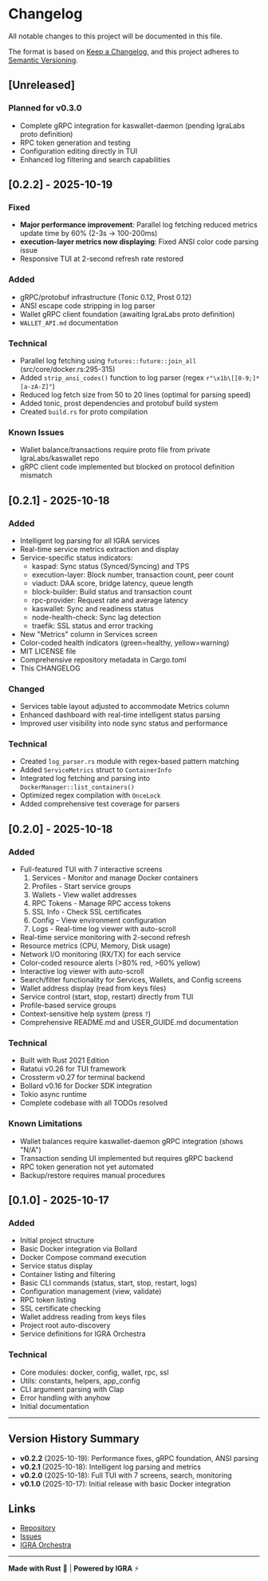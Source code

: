 # Changelog

All notable changes to this project will be documented in this file.

The format is based on [Keep a Changelog](https://keepachangelog.com/en/1.0.0/),
and this project adheres to [Semantic Versioning](https://semver.org/spec/v2.0.0.html).

## [Unreleased]

### Planned for v0.3.0
- Complete gRPC integration for kaswallet-daemon (pending IgraLabs proto definition)
- RPC token generation and testing
- Configuration editing directly in TUI
- Enhanced log filtering and search capabilities

## [0.2.2] - 2025-10-19

### Fixed
- **Major performance improvement**: Parallel log fetching reduced metrics update time by 60% (2-3s → 100-200ms)
- **execution-layer metrics now displaying**: Fixed ANSI color code parsing issue
- Responsive TUI at 2-second refresh rate restored

### Added
- gRPC/protobuf infrastructure (Tonic 0.12, Prost 0.12)
- ANSI escape code stripping in log parser
- Wallet gRPC client foundation (awaiting IgraLabs proto definition)
- `WALLET_API.md` documentation

### Technical
- Parallel log fetching using `futures::future::join_all` (src/core/docker.rs:295-315)
- Added `strip_ansi_codes()` function to log parser (regex `r"\x1b\[[0-9;]*[a-zA-Z]"`)
- Reduced log fetch size from 50 to 20 lines (optimal for parsing speed)
- Added tonic, prost dependencies and protobuf build system
- Created `build.rs` for proto compilation

### Known Issues
- Wallet balance/transactions require proto file from private IgraLabs/kaswallet repo
- gRPC client code implemented but blocked on protocol definition mismatch

## [0.2.1] - 2025-10-18

### Added
- Intelligent log parsing for all IGRA services
- Real-time service metrics extraction and display
- Service-specific status indicators:
  - kaspad: Sync status (Synced/Syncing) and TPS
  - execution-layer: Block number, transaction count, peer count
  - viaduct: DAA score, bridge latency, queue length
  - block-builder: Build status and transaction count
  - rpc-provider: Request rate and average latency
  - kaswallet: Sync and readiness status
  - node-health-check: Sync lag detection
  - traefik: SSL status and error tracking
- New "Metrics" column in Services screen
- Color-coded health indicators (green=healthy, yellow=warning)
- MIT LICENSE file
- Comprehensive repository metadata in Cargo.toml
- This CHANGELOG

### Changed
- Services table layout adjusted to accommodate Metrics column
- Enhanced dashboard with real-time intelligent status parsing
- Improved user visibility into node sync status and performance

### Technical
- Created `log_parser.rs` module with regex-based pattern matching
- Added `ServiceMetrics` struct to `ContainerInfo`
- Integrated log fetching and parsing into `DockerManager::list_containers()`
- Optimized regex compilation with `OnceLock`
- Added comprehensive test coverage for parsers

## [0.2.0] - 2025-10-18

### Added
- Full-featured TUI with 7 interactive screens
  1. Services - Monitor and manage Docker containers
  2. Profiles - Start service groups
  3. Wallets - View wallet addresses
  4. RPC Tokens - Manage RPC access tokens
  5. SSL Info - Check SSL certificates
  6. Config - View environment configuration
  7. Logs - Real-time log viewer with auto-scroll
- Real-time service monitoring with 2-second refresh
- Resource metrics (CPU, Memory, Disk usage)
- Network I/O monitoring (RX/TX) for each service
- Color-coded resource alerts (>80% red, >60% yellow)
- Interactive log viewer with auto-scroll
- Search/filter functionality for Services, Wallets, and Config screens
- Wallet address display (read from keys files)
- Service control (start, stop, restart) directly from TUI
- Profile-based service groups
- Context-sensitive help system (press `?`)
- Comprehensive README.md and USER_GUIDE.md documentation

### Technical
- Built with Rust 2021 Edition
- Ratatui v0.26 for TUI framework
- Crossterm v0.27 for terminal backend
- Bollard v0.16 for Docker SDK integration
- Tokio async runtime
- Complete codebase with all TODOs resolved

### Known Limitations
- Wallet balances require kaswallet-daemon gRPC integration (shows "N/A")
- Transaction sending UI implemented but requires gRPC backend
- RPC token generation not yet automated
- Backup/restore requires manual procedures

## [0.1.0] - 2025-10-17

### Added
- Initial project structure
- Basic Docker integration via Bollard
- Docker Compose command execution
- Service status display
- Container listing and filtering
- Basic CLI commands (status, start, stop, restart, logs)
- Configuration management (view, validate)
- RPC token listing
- SSL certificate checking
- Wallet address reading from keys files
- Project root auto-discovery
- Service definitions for IGRA Orchestra

### Technical
- Core modules: docker, config, wallet, rpc, ssl
- Utils: constants, helpers, app_config
- CLI argument parsing with Clap
- Error handling with anyhow
- Initial documentation

---

## Version History Summary

- **v0.2.2** (2025-10-19): Performance fixes, gRPC foundation, ANSI parsing
- **v0.2.1** (2025-10-18): Intelligent log parsing and metrics
- **v0.2.0** (2025-10-18): Full TUI with 7 screens, search, monitoring
- **v0.1.0** (2025-10-17): Initial release with basic Docker integration

## Links

- [Repository](https://github.com/Zorglub4242/Igra-mgt)
- [Issues](https://github.com/Zorglub4242/Igra-mgt/issues)
- [IGRA Orchestra](https://github.com/igralabs/igra-orchestra-public)

---

**Made with Rust** 🦀 | **Powered by IGRA** ⚡
